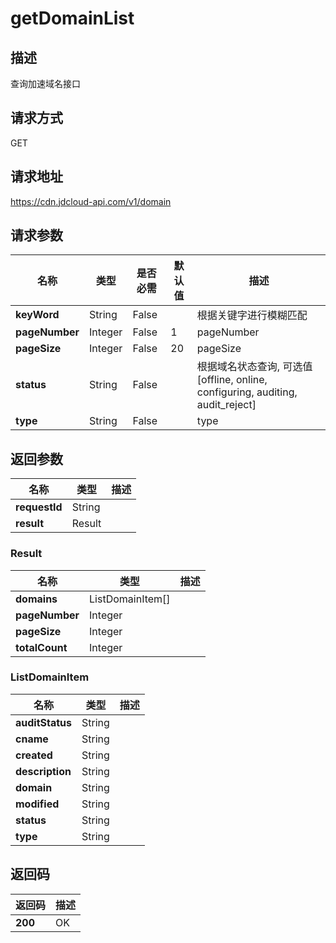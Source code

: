 # getDomainList


## 描述
查询加速域名接口

## 请求方式
GET

## 请求地址
https://cdn.jdcloud-api.com/v1/domain


## 请求参数
|名称|类型|是否必需|默认值|描述|
|---|---|---|---|---|
|**keyWord**|String|False| |根据关键字进行模糊匹配|
|**pageNumber**|Integer|False|1|pageNumber|
|**pageSize**|Integer|False|20|pageSize|
|**status**|String|False| |根据域名状态查询, 可选值[offline, online, configuring, auditing, audit_reject]|
|**type**|String|False| |type|


## 返回参数
|名称|类型|描述|
|---|---|---|
|**requestId**|String| |
|**result**|Result| |

### Result
|名称|类型|描述|
|---|---|---|
|**domains**|ListDomainItem[]| |
|**pageNumber**|Integer| |
|**pageSize**|Integer| |
|**totalCount**|Integer| |
### ListDomainItem
|名称|类型|描述|
|---|---|---|
|**auditStatus**|String| |
|**cname**|String| |
|**created**|String| |
|**description**|String| |
|**domain**|String| |
|**modified**|String| |
|**status**|String| |
|**type**|String| |

## 返回码
|返回码|描述|
|---|---|
|**200**|OK|

